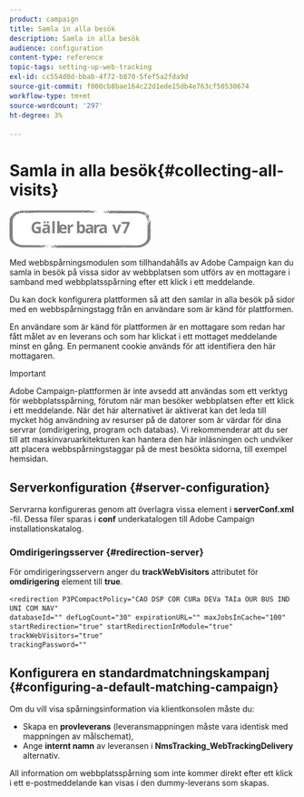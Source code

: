 ```yaml
---
product: campaign
title: Samla in alla besök
description: Samla in alla besök
audience: configuration
content-type: reference
topic-tags: setting-up-web-tracking
exl-id: cc554d0d-bbab-4f72-b870-5fef5a2fda9d
source-git-commit: f000cb8bae164c22d1ede15db4e763cf50530674
workflow-type: tm+mt
source-wordcount: '297'
ht-degree: 3%

---
```


# Samla in alla besök{#collecting-all-visits}

![](../../assets/v7-only.svg)

Med webbspårningsmodulen som tillhandahålls av Adobe Campaign kan du samla in besök på vissa sidor av webbplatsen som utförs av en mottagare i samband med webbplatsspårning efter ett klick i ett meddelande.

Du kan dock konfigurera plattformen så att den samlar in alla besök på sidor med en webbspårningstagg från en användare som är känd för plattformen.

En användare som är känd för plattformen är en mottagare som redan har fått målet av en leverans och som har klickat i ett mottaget meddelande minst en gång. En permanent cookie används för att identifiera den här mottagaren.

>[!IMPORTANT]
>
>Adobe Campaign-plattformen är inte avsedd att användas som ett verktyg för webbplatsspårning, förutom när man besöker webbplatsen efter ett klick i ett meddelande. När det här alternativet är aktiverat kan det leda till mycket hög användning av resurser på de datorer som är värdar för dina servrar (omdirigering, program och databas). Vi rekommenderar att du ser till att maskinvaruarkitekturen kan hantera den här inläsningen och undviker att placera webbspårningstaggar på de mest besökta sidorna, till exempel hemsidan.

## Serverkonfiguration {#server-configuration}

Servrarna konfigureras genom att överlagra vissa element i **serverConf.xml** -fil. Dessa filer sparas i **conf** underkatalogen till Adobe Campaign installationskatalog.

### Omdirigeringsserver {#redirection-server}

För omdirigeringsservern anger du **trackWebVisitors** attributet för **omdirigering** element till **true**.

```
<redirection P3PCompactPolicy="CAO DSP COR CURa DEVa TAIa OUR BUS IND UNI COM NAV"
databaseId="" defLogCount="30" expirationURL="" maxJobsInCache="100"
startRedirection="true" startRedirectionInModule="true" trackWebVisitors="true"
trackingPassword=""
```

## Konfigurera en standardmatchningskampanj {#configuring-a-default-matching-campaign}

Om du vill visa spårningsinformation via klientkonsolen måste du:

* Skapa en **provleverans** (leveransmappningen måste vara identisk med mappningen av målschemat),
* Ange **internt namn** av leveransen i **NmsTracking_WebTrackingDelivery** alternativ.

All information om webbplatsspårning som inte kommer direkt efter ett klick i ett e-postmeddelande kan visas i den dummy-leverans som skapas.

